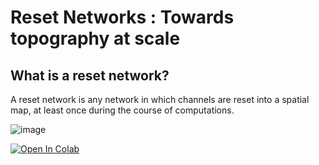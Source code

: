# Reset Networks : Towards topography at scale

## What is a reset network?
A reset network is any network in which channels are reset into a spatial map, at least once during the course of computations.

![image](https://user-images.githubusercontent.com/13241166/140624140-b0375f26-9be4-477a-aa35-894d42dcec07.png)

[![Open In Colab](https://colab.research.google.com/assets/colab-badge.svg)](https://colab.research.google.com/drive/1-iUCNMw8Ry-y4PF0xu_jGFpx0ghjTp4i?usp=sharing)

